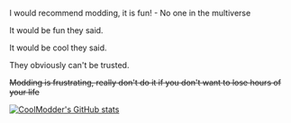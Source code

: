 I would recommend modding, it is fun! - No one in the multiverse

It would be fun they said.

It would be cool they said.

They obviously can't be trusted.

~~Modding is frustrating, really don't do it if you don't want to lose hours of your life~~


[![CoolModder's GitHub stats](https://github-readme-stats.vercel.app/api?username=CoolModder&theme=tokyonight&show_icons=true&include_all_commits=true)](https://github.com/anuraghazra/github-readme-stats)
